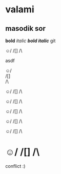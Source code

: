 # valami
## masodik sor
**bold**
*italic*
***bold italic***
git 

☺/
/[]
/\

asdf

 
☺/                   
/[]     
/\      

☺/
/[]
/\

☺/
/[]
/\

☺/
/[]
/\

☺/
/[]
/\

☺/
/[]
/\

☺/
/[]
/\
=======
conflict :)


